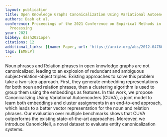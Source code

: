```yaml
---
layout: publication
title: Open Knowledge Graphs Canonicalization Using Variational Autoencoders
authors: Dash et al.
conference: Proceedings of the 2021 Conference on Empirical Methods in Natural Language
  Processing
year: 2021
bibkey: dash2021open
citations: 12
additional_links: [{name: Paper, url: 'https://arxiv.org/abs/2012.04780'}]
tags: [EMNLP]
---
```

Noun phrases and Relation phrases in open knowledge graphs are not
canonicalized, leading to an explosion of redundant and ambiguous
subject-relation-object triples. Existing approaches to solve this problem take
a two-step approach. First, they generate embedding representations for both
noun and relation phrases, then a clustering algorithm is used to group them
using the embeddings as features. In this work, we propose Canonicalizing Using
Variational Autoencoders (CUVA), a joint model to learn both embeddings and
cluster assignments in an end-to-end approach, which leads to a better vector
representation for the noun and relation phrases. Our evaluation over multiple
benchmarks shows that CUVA outperforms the existing state-of-the-art
approaches. Moreover, we introduce CanonicNell, a novel dataset to evaluate
entity canonicalization systems.